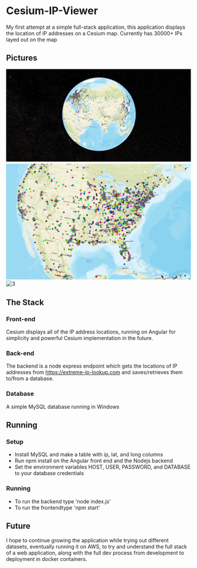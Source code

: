 # Cesium-IP-Viewer
My first attempt at a simple full-stack application, this application displays the location of IP addresses on a Cesium map. Currently has 30000+ IPs layed out on the map

## Pictures
![1](https://raw.githubusercontent.com/cnnr-adams/Cesium-IP-Viewer/master/Ces2.PNG)
![2](https://raw.githubusercontent.com/cnnr-adams/Cesium-IP-Viewer/master/Ces1.PNG)
![3](https://raw.githubusercontent.com/cnnr-adams/Cesium-IP-Viewer/master/Ces3.PNG)

## The Stack
### Front-end
Cesium displays all of the IP address locations, running on Angular for simplicity and powerful Cesium implementation in the future.
### Back-end
The backend is a node express endpoint which gets the locations of IP addresses from https://extreme-ip-lookup.com and saves/retrieves them to/from a database.
### Database
A simple MySQL database running in Windows

## Running
### Setup
- Install MySQL and make a table with ip, lat, and long columns
- Run npm install on the Angular front end and the Nodejs backend
- Set the environment variables HOST, USER, PASSWORD, and DATABASE to your database credentials
### Running
- To run the backend type 'node index.js'
- To run the frontendtype 'npm start'

## Future
I hope to continue growing the application while trying out different datasets, eventually running it on AWS, to try and understand the full stack of a web application, along with the full dev process from development to deployment in docker containers.
